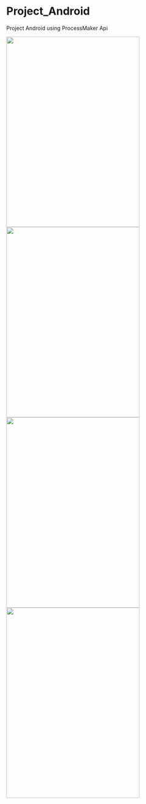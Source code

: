 # Project_Android
Project Android using ProcessMaker Api

<img src="https://user-images.githubusercontent.com/66692983/86038054-3d716d00-ba38-11ea-9fee-8e03235b7538.jpg" width="350" height="500"/>

<img src="https://user-images.githubusercontent.com/66692983/86039025-c2a95180-ba39-11ea-893c-396c9b201def.png"  width="350" height="500"/>

<img src="https://user-images.githubusercontent.com/66692983/86038257-8b867080-ba38-11ea-9bb6-23069b34f944.jpg" width="350" height="500"/>

<img src="https://user-images.githubusercontent.com/66692983/86124994-de613600-bad3-11ea-821c-894b5bda84c4.png"  width="350" height="500"/>

